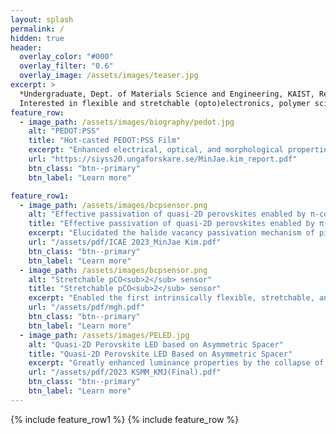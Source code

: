```yaml
---
layout: splash
permalink: /
hidden: true
header:
  overlay_color: "#000"
  overlay_filter: "0.6"
  overlay_image: /assets/images/teaser.jpg
excerpt: >
  *Undergraduate, Dept. of Materials Science and Engineering, KAIST, Republic of Korea.*<br />
  Interested in flexible and stretchable (opto)electronics, polymer sciences, and nanomaterial synthesis and applications
feature_row:
  - image_path: /assets/images/biography/pedot.jpg
    alt: "PEDOT:PSS"
    title: "Hot-casted PEDOT:PSS Film"
    excerpt: "Enhanced electrical, optical, and morphological properties of PEDOT:PSS thin film via application of hot-casting"
    url: "https://siyss20.ungaforskare.se/MinJae.kim_report.pdf"
    btn_class: "btn--primary"
    btn_label: "Learn more"

feature_row1:
  - image_path: /assets/images/bcpsensor.png
    alt: "Effective passivation of quasi-2D perovskites enabled by π-conjugated planar molecules"
    title: "Effective passivation of quasi-2D perovskites enabled by π-conjugated planar molecules"
    excerpt: "Elucidated the halide vacancy passivation mechanism of pi-conjugated planar molecules (Oral presentation at the 2023 International Conference on Advanced Electromaterials)"
    url: "/assets/pdf/ICAE 2023_MinJae Kim.pdf"
    btn_class: "btn--primary"
    btn_label: "Learn more"
  - image_path: /assets/images/bcpsensor.png
    alt: "Stretchable pCO<sub>2</sub> sensor"
    title: "Stretchable pCO<sub>2</sub> sensor"
    excerpt: "Enabled the first intrinsically flexible, stretchable, and photostable pCO<sub>2</sub> sensor with multi-functional block copolymer"
    url: "/assets/pdf/mgh.pdf"
    btn_class: "btn--primary"
    btn_label: "Learn more"
  - image_path: /assets/images/PELED.jpg
    alt: "Quasi-2D Perovskite LED based on Asymmetric Spacer"
    title: "Quasi-2D Perovskite LED Based on Asymmetric Spacer"
    excerpt: "Greatly enhanced luminance properties by the collapse of electric potential asymmetry of the spacer molecule of quasi-2D perovskites(Awarded the Best Poster Award at 2023 Fall Meeting of the Korea Institute of Metals and Materials)"
    url: "/assets/pdf/2023 KSMM_KMJ(Final).pdf"
    btn_class: "btn--primary"
    btn_label: "Learn more"
---
```



<!--
- image_path: /assets/images/biography/mandellate.PNG
  alt: "Chiroptical Magnetite Nanoparticle"
  title: "Chiroptical Magnetite Nanoparticle"
  excerpt: "Synthesis of Chiral Magnetite Nanoparticle"
  url: "/assets/pdf/magnetite.pdf"
  btn_class: "btn--primary"
  btn_label: "Learn more"
- image_path: /assets/images/biography/pedotpet.jpg
  alt: "pedotpet"
  title: "Flexible PEDOT:PSS/AgNW Thin Film"
  excerpt: "PEDOT:PSS/AgNW/PET Thin Film for Flexible Optoelectronics Applications"
  url: "/assets/pdf/irp.pdf"
  btn_class: "btn--primary"
  btn_label: "Learn more"     
-->
{% include feature_row1 %}
{% include feature_row %}
